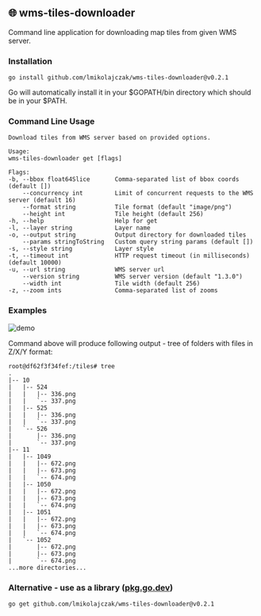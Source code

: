 ## 🌐 wms-tiles-downloader

Command line application for downloading map tiles from given WMS server.

### Installation

```
go install github.com/lmikolajczak/wms-tiles-downloader@v0.2.1
```

Go will automatically install it in your $GOPATH/bin directory which should be in your $PATH.

### Command Line Usage

```
Download tiles from WMS server based on provided options.

Usage:
wms-tiles-downloader get [flags]

Flags:
-b, --bbox float64Slice       Comma-separated list of bbox coords (default [])
    --concurrency int         Limit of concurrent requests to the WMS server (default 16)
    --format string           Tile format (default "image/png")
    --height int              Tile height (default 256)
-h, --help                    Help for get
-l, --layer string            Layer name
-o, --output string           Output directory for downloaded tiles
    --params stringToString   Custom query string params (default [])
-s, --style string            Layer style
-t, --timeout int             HTTP request timeout (in milliseconds) (default 10000)
-u, --url string              WMS server url
    --version string          WMS server version (default "1.3.0")
    --width int               Tile width (default 256)
-z, --zoom ints               Comma-separated list of zooms
```

### Examples

![demo](https://user-images.githubusercontent.com/10035716/182269225-80194102-a59e-4fe3-bf78-0b5d1ea457d4.gif)

Command above will produce following output - tree of folders with files in Z/X/Y format:

```
root@df62f3f34fef:/tiles# tree
.
|-- 10
|   |-- 524
|   |   |-- 336.png
|   |   `-- 337.png
|   |-- 525
|   |   |-- 336.png
|   |   `-- 337.png
|   `-- 526
|       |-- 336.png
|       `-- 337.png
|-- 11
|   |-- 1049
|   |   |-- 672.png
|   |   |-- 673.png
|   |   `-- 674.png
|   |-- 1050
|   |   |-- 672.png
|   |   |-- 673.png
|   |   `-- 674.png
|   |-- 1051
|   |   |-- 672.png
|   |   |-- 673.png
|   |   `-- 674.png
|   `-- 1052
|       |-- 672.png
|       |-- 673.png
|       `-- 674.png
...more directories...
```

### Alternative - use as a library ([pkg.go.dev](https://pkg.go.dev/github.com/lmikolajczak/wms-tiles-downloader/wms))

```
go get github.com/lmikolajczak/wms-tiles-downloader@v0.2.1
```
